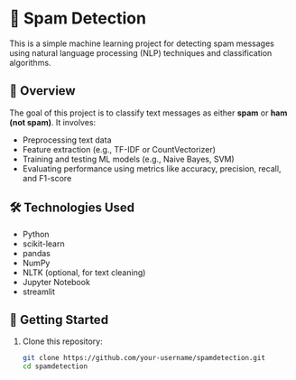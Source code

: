  # 📧 Spam Detection

This is a simple machine learning project for detecting spam messages using natural language processing (NLP) techniques and classification algorithms.

## 🧠 Overview

The goal of this project is to classify text messages as either **spam** or **ham (not spam)**. It involves:

- Preprocessing text data
- Feature extraction (e.g., TF-IDF or CountVectorizer)
- Training and testing ML models (e.g., Naive Bayes, SVM)
- Evaluating performance using metrics like accuracy, precision, recall, and F1-score

## 🛠️ Technologies Used

- Python
- scikit-learn
- pandas
- NumPy
- NLTK (optional, for text cleaning)
- Jupyter Notebook
- streamlit

## 🚀 Getting Started

1. Clone this repository:
   ```bash
   git clone https://github.com/your-username/spamdetection.git
   cd spamdetection
